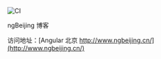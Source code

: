![CI](https://github.com/haoguanjun/ng-beijing/workflows/CI/badge.svg)

ngBeijing 博客 

访问地址：[Angular 北京 http://www.ngbeijing.cn/](http://www.ngbeijing.cn/)

 
